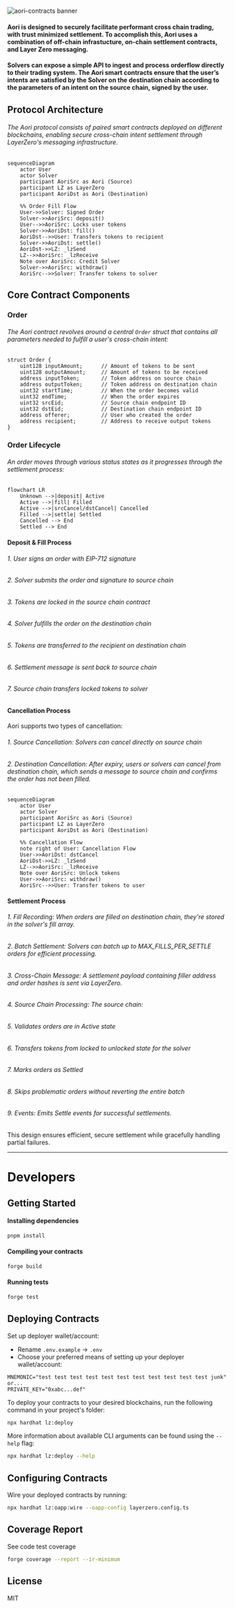 ![aori-contracts banner](https://github.com/aori-io/.github-private/blob/main/assets/private/aori-contracts.png)

#### Aori is designed to securely facilitate performant cross chain trading, with trust minimized settlement. To accomplish this, Aori uses a combination of off-chain infrastucture, on-chain settlement contracts, and Layer Zero messaging.

#### Solvers can expose a simple API to ingest and process orderflow directly to their trading system. The Aori smart contracts ensure that the user’s intents are satisfied by the Solver on the destination chain according to the parameters of an intent on the source chain, signed by the user.

## Protocol Architecture

###### The Aori protocol consists of paired smart contracts deployed on different blockchains, enabling secure cross-chain intent settlement through LayerZero's messaging infrastructure.

```mermaid
sequenceDiagram
    actor User
    actor Solver
    participant AoriSrc as Aori (Source)
    participant LZ as LayerZero
    participant AoriDst as Aori (Destination)

    %% Order Fill Flow
    User->>Solver: Signed Order
    Solver->>AoriSrc: deposit()
    User-->>AoriSrc: Locks user tokens
    Solver->>AoriDst: fill()
    AoriDst-->>User: Transfers tokens to recipient
    Solver->>AoriDst: settle()
    AoriDst->>LZ: _lzSend
    LZ-->>AoriSrc: _lzReceive
    Note over AoriSrc: Credit Solver
    Solver->>AoriSrc: withdraw()
    AoriSrc-->>Solver: Transfer tokens to solver
```

## Core Contract Components

### Order

###### The Aori contract revolves around a central `Order` struct that contains all parameters needed to fulfill a user's cross-chain intent:

```solidity
struct Order {
    uint128 inputAmount;      // Amount of tokens to be sent
    uint128 outputAmount;     // Amount of tokens to be received
    address inputToken;       // Token address on source chain
    address outputToken;      // Token address on destination chain
    uint32 startTime;         // When the order becomes valid
    uint32 endTime;           // When the order expires
    uint32 srcEid;            // Source chain endpoint ID
    uint32 dstEid;            // Destination chain endpoint ID
    address offerer;          // User who created the order
    address recipient;        // Address to receive output tokens
}
```

### Order Lifecycle

###### An order moves through various status states as it progresses through the settlement process:

```mermaid
flowchart LR
    Unknown -->|deposit| Active
    Active -->|fill| Filled
    Active -->|srcCancel/dstCancel| Cancelled
    Filled -->|settle| Settled
    Cancelled --> End
    Settled --> End
```

#### Deposit & Fill Process

###### 1. User signs an order with EIP-712 signature
###### 2. Solver submits the order and signature to source chain
###### 3. Tokens are locked in the source chain contract
###### 4. Solver fulfills the order on the destination chain
###### 5. Tokens are transferred to the recipient on destination chain
###### 6. Settlement message is sent back to source chain
###### 7. Source chain transfers locked tokens to solver

#### Cancellation Process

Aori supports two types of cancellation:

###### 1. Source Cancellation: Solvers can cancel directly on source chain
###### 2. Destination Cancellation: After expiry, users or solvers can cancel from destination chain, which sends a message to source chain and confirms the order has not been filled.

```mermaid
sequenceDiagram
    actor User
    actor Solver
    participant AoriSrc as Aori (Source)
    participant LZ as LayerZero
    participant AoriDst as Aori (Destination)

    %% Cancellation Flow
    note right of User: Cancellation Flow
    User->>AoriDst: dstCancel
    AoriDst->>LZ: _lzSend
    LZ-->>AoriSrc: _lzReceive
    Note over AoriSrc: Unlock tokens
    User->>AoriSrc: withdraw()
    AoriSrc-->>User: Transfer tokens to user
```

#### Settlement Process

###### 1. Fill Recording: When orders are filled on destination chain, they're stored in the solver's fill array.
###### 2. Batch Settlement: Solvers can batch up to MAX_FILLS_PER_SETTLE orders for efficient processing.
###### 3. Cross-Chain Message: A settlement payload containing filler address and order hashes is sent via LayerZero.
###### 4. Source Chain Processing: The source chain:
###### 5. Validates orders are in Active state
###### 6. Transfers tokens from locked to unlocked state for the solver
###### 7. Marks orders as Settled
###### 8. Skips problematic orders without reverting the entire batch
###### 9. Events: Emits Settle events for successful settlements.

This design ensures efficient, secure settlement while gracefully handling partial failures.

---

# Developers

## Getting Started

#### Installing dependencies

```bash
pnpm install
```

#### Compiling your contracts

```bash
forge build
```

#### Running tests

```bash
forge test
```

## Deploying Contracts

Set up deployer wallet/account:

- Rename `.env.example` -> `.env`
- Choose your preferred means of setting up your deployer wallet/account:

```
MNEMONIC="test test test test test test test test test test test junk"
or...
PRIVATE_KEY="0xabc...def"
```

To deploy your contracts to your desired blockchains, run the following command in your project's folder:

```bash
npx hardhat lz:deploy
```

More information about available CLI arguments can be found using the `--help` flag:

```bash
npx hardhat lz:deploy --help
```

## Configuring Contracts

Wire your deployed contracts by running:

```bash
npx hardhat lz:oapp:wire --oapp-config layerzero.config.ts
```

## Coverage Report

See code test coverage

```bash
forge coverage --report --ir-minimum
```

## License

MIT
